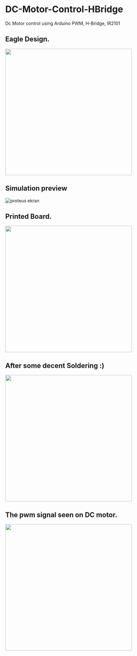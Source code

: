 # DC-Motor-Control-HBridge

Dc Motor control using Arduino PWM, H-Bridge, IR2101

## Eagle Design.

<img src="https://user-images.githubusercontent.com/26569870/28752615-9e0c5066-752c-11e7-8286-a9acac95b7ba.PNG" width="400">

## Simulation preview

![proteus ekran](https://user-images.githubusercontent.com/26569870/28752742-7d44d18e-752f-11e7-82a3-a21fb851c6c0.PNG)

## Printed Board.

<img src="https://user-images.githubusercontent.com/26569870/28752585-cf79286e-752b-11e7-8403-32eda57bb28b.jpg" width="400">

## After some decent Soldering :)

<img src="https://user-images.githubusercontent.com/26569870/28752583-cf3ef176-752b-11e7-880d-7ea105c43646.jpg" width="400">

## The pwm signal seen on DC motor. 

<img src="https://user-images.githubusercontent.com/26569870/28752584-cf5b7b16-752b-11e7-9950-28e190d2e488.jpg" width="400">
